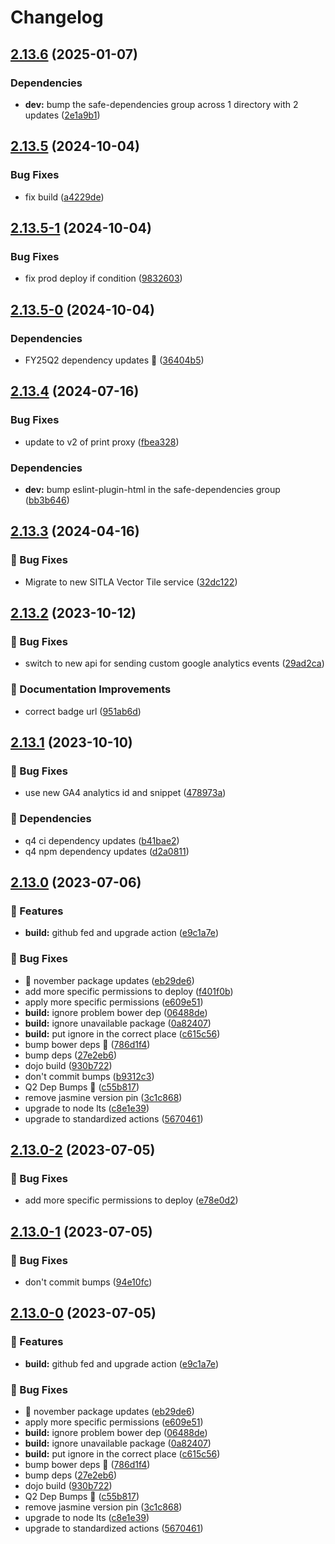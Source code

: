 # Changelog

## [2.13.6](https://github.com/agrc/broadband/compare/v2.13.5...v2.13.6) (2025-01-07)


### Dependencies

* **dev:** bump the safe-dependencies group across 1 directory with 2 updates ([2e1a9b1](https://github.com/agrc/broadband/commit/2e1a9b1dec3150a835f86b22e0d812ba534cc21b))

## [2.13.5](https://github.com/agrc/broadband/compare/v2.13.5-1...v2.13.5) (2024-10-04)


### Bug Fixes

* fix build ([a4229de](https://github.com/agrc/broadband/commit/a4229dee2cf642a9aab49d58bda816195cb7dd1a))

## [2.13.5-1](https://github.com/agrc/broadband/compare/v2.13.5-0...v2.13.5-1) (2024-10-04)


### Bug Fixes

* fix prod deploy if condition ([9832603](https://github.com/agrc/broadband/commit/983260350cfaba05f45233e93618e1ce597260ac))

## [2.13.5-0](https://github.com/agrc/broadband/compare/v2.13.4...v2.13.5-0) (2024-10-04)


### Dependencies

* FY25Q2 dependency updates 🌲 ([36404b5](https://github.com/agrc/broadband/commit/36404b51b76c4b0e4493020a88d7aae70eada31f))

## [2.13.4](https://github.com/agrc/broadband/compare/v2.13.3...v2.13.4) (2024-07-16)


### Bug Fixes

* update to v2 of print proxy ([fbea328](https://github.com/agrc/broadband/commit/fbea328290a0ee14566baf32e392e6b7d006f962))


### Dependencies

* **dev:** bump eslint-plugin-html in the safe-dependencies group ([bb3b646](https://github.com/agrc/broadband/commit/bb3b646b96036ed726aa328efdd13191cf8ac5ce))

## [2.13.3](https://github.com/agrc/broadband/compare/v2.13.2...v2.13.3) (2024-04-16)


### 🐛 Bug Fixes

* Migrate to new SITLA Vector Tile service ([32dc122](https://github.com/agrc/broadband/commit/32dc1225c3ceb18941247b641b7c995f5aa34147))

## [2.13.2](https://github.com/agrc/broadband/compare/v2.13.1...v2.13.2) (2023-10-12)


### 🐛 Bug Fixes

* switch to new api for sending custom google analytics events ([29ad2ca](https://github.com/agrc/broadband/commit/29ad2ca5cadb2cc294ecf4c078cecf3b74421811))


### 📖 Documentation Improvements

* correct badge url ([951ab6d](https://github.com/agrc/broadband/commit/951ab6d7500db7b31f121d6d336f13e05ec9a2ce))

## [2.13.1](https://github.com/agrc/broadband/compare/v2.13.0...v2.13.1) (2023-10-10)


### 🐛 Bug Fixes

* use new GA4 analytics id and snippet ([478973a](https://github.com/agrc/broadband/commit/478973ab261b9d3133f4c5aa30d8d8a532ff5712))


### 🌲 Dependencies

* q4 ci dependency updates ([b41bae2](https://github.com/agrc/broadband/commit/b41bae2918686f37b114b1af1054cb61a249f6cb))
* q4 npm dependency updates ([d2a0811](https://github.com/agrc/broadband/commit/d2a081130c192def7222c8c906257cd7d9321aa2))

## [2.13.0](https://github.com/agrc/broadband/compare/v2.12.0...v2.13.0) (2023-07-06)


### 🚀 Features

* **build:** github fed and upgrade action ([e9c1a7e](https://github.com/agrc/broadband/commit/e9c1a7ec387ef40ed459f34d4fc9dab856eff0d4))


### 🐛 Bug Fixes

* :evergreen_tree: november package updates ([eb29de6](https://github.com/agrc/broadband/commit/eb29de6b04b13034f868db7fd845e3fafbe3bdfd))
* add more specific permissions to deploy ([f401f0b](https://github.com/agrc/broadband/commit/f401f0ba5e7cae560863a48b7a71ed4141d4e4c8))
* apply more specific permissions ([e609e51](https://github.com/agrc/broadband/commit/e609e51ce028349dae82b5e338e3281f7ccdf799))
* **build:** ignore problem bower dep ([06488de](https://github.com/agrc/broadband/commit/06488dedb2558e5407ee762712703e26582bf8a2))
* **build:** ignore unavailable package ([0a82407](https://github.com/agrc/broadband/commit/0a824078834107f6e06549f9e455393eb55cf48d))
* **build:** put ignore in the correct place ([c615c56](https://github.com/agrc/broadband/commit/c615c564816844a7a431279bd0778ed982bbfac2))
* bump bower deps 🌲 ([786d1f4](https://github.com/agrc/broadband/commit/786d1f4d55cef17be83dccf2f42d416de5111734))
* bump deps ([27e2eb6](https://github.com/agrc/broadband/commit/27e2eb604db17242161ab4e6ba956eb31f392441))
* dojo build ([930b722](https://github.com/agrc/broadband/commit/930b722ca8d484ded90dd4a256f6e20b02dbb095))
* don't commit bumps ([b9312c3](https://github.com/agrc/broadband/commit/b9312c3827e5f7f44d8dd22ef37a3ed401911881))
* Q2 Dep Bumps 🌲 ([c55b817](https://github.com/agrc/broadband/commit/c55b817f58e06e000f279796b93b529e4e98ce7f))
* remove jasmine version pin ([3c1c868](https://github.com/agrc/broadband/commit/3c1c86872b4f2e939d7c7b2eaff20d22ef0fc05f))
* upgrade to node lts ([c8e1e39](https://github.com/agrc/broadband/commit/c8e1e39221cc0487dddc0067caf13ca410cf26ab))
* upgrade to standardized actions ([5670461](https://github.com/agrc/broadband/commit/5670461d1caa1d446bced04b5efe8479125de40e))

## [2.13.0-2](https://github.com/agrc/broadband/compare/v2.13.0-1...v2.13.0-2) (2023-07-05)


### 🐛 Bug Fixes

* add more specific permissions to deploy ([e78e0d2](https://github.com/agrc/broadband/commit/e78e0d23948392aa9b2b8de70f2b4e061907ce8e))

## [2.13.0-1](https://github.com/agrc/broadband/compare/v2.13.0-0...v2.13.0-1) (2023-07-05)


### 🐛 Bug Fixes

* don't commit bumps ([94e10fc](https://github.com/agrc/broadband/commit/94e10fc477b1dc2a0f8f259c9cc16b6ca86b41c3))

## [2.13.0-0](https://github.com/agrc/broadband/compare/v2.12.0...v2.13.0-0) (2023-07-05)


### 🚀 Features

* **build:** github fed and upgrade action ([e9c1a7e](https://github.com/agrc/broadband/commit/e9c1a7ec387ef40ed459f34d4fc9dab856eff0d4))


### 🐛 Bug Fixes

* :evergreen_tree: november package updates ([eb29de6](https://github.com/agrc/broadband/commit/eb29de6b04b13034f868db7fd845e3fafbe3bdfd))
* apply more specific permissions ([e609e51](https://github.com/agrc/broadband/commit/e609e51ce028349dae82b5e338e3281f7ccdf799))
* **build:** ignore problem bower dep ([06488de](https://github.com/agrc/broadband/commit/06488dedb2558e5407ee762712703e26582bf8a2))
* **build:** ignore unavailable package ([0a82407](https://github.com/agrc/broadband/commit/0a824078834107f6e06549f9e455393eb55cf48d))
* **build:** put ignore in the correct place ([c615c56](https://github.com/agrc/broadband/commit/c615c564816844a7a431279bd0778ed982bbfac2))
* bump bower deps 🌲 ([786d1f4](https://github.com/agrc/broadband/commit/786d1f4d55cef17be83dccf2f42d416de5111734))
* bump deps ([27e2eb6](https://github.com/agrc/broadband/commit/27e2eb604db17242161ab4e6ba956eb31f392441))
* dojo build ([930b722](https://github.com/agrc/broadband/commit/930b722ca8d484ded90dd4a256f6e20b02dbb095))
* Q2 Dep Bumps 🌲 ([c55b817](https://github.com/agrc/broadband/commit/c55b817f58e06e000f279796b93b529e4e98ce7f))
* remove jasmine version pin ([3c1c868](https://github.com/agrc/broadband/commit/3c1c86872b4f2e939d7c7b2eaff20d22ef0fc05f))
* upgrade to node lts ([c8e1e39](https://github.com/agrc/broadband/commit/c8e1e39221cc0487dddc0067caf13ca410cf26ab))
* upgrade to standardized actions ([5670461](https://github.com/agrc/broadband/commit/5670461d1caa1d446bced04b5efe8479125de40e))
